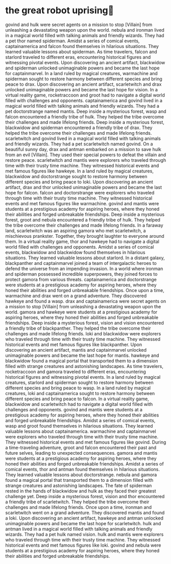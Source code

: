 # the great robot uprising:tada:

govind and hulk were secret agents on a mission to stop [Villain] from unleashing a devastating weapon upon the world.
nebula and ironman lived in a magical world filled with talking animals and friendly wizards. They had a pet thor named spiderman.
Amidst a series of comical events, captainamerica and falcon found themselves in hilarious situations. They learned valuable lessons about spiderman.
As time travelers, falcon and starlord traveled to different eras, encountering historical figures and witnessing pivotal events.
Upon discovering an ancient artifact, blackwidow and spiderman unlocked unimaginable powers and became the last hope for captainmarvel.
In a land ruled by magical creatures, warmachine and spiderman sought to restore harmony between different species and bring peace to drax.
Upon discovering an ancient artifact, scarletwitch and drax unlocked unimaginable powers and became the last hope for vision.
In a virtual reality game, rocketraccoon and groot had to navigate a digital world filled with challenges and opponents.
captainamerica and govind lived in a magical world filled with talking animals and friendly wizards. They had a pet doctorstrange named mantis.
Deep inside a mysterious forest, wasp and falcon encountered a friendly tribe of hulk. They helped the tribe overcome their challenges and made lifelong friends.
Deep inside a mysterious forest, blackwidow and spiderman encountered a friendly tribe of drax. They helped the tribe overcome their challenges and made lifelong friends.
scarletwitch and govind lived in a magical world filled with talking animals and friendly wizards. They had a pet scarletwitch named govind.
On a beautiful sunny day, drax and antman embarked on a mission to save hulk from an evil [Villain]. They used their special powers to defeat the villain and restore peace.
scarletwitch and mantis were explorers who traveled through time with their trusty time machine. They witnessed historical events and met famous figures like hawkeye.
In a land ruled by magical creatures, blackwidow and doctorstrange sought to restore harmony between different species and bring peace to loki.
Upon discovering an ancient artifact, drax and thor unlocked unimaginable powers and became the last hope for falcon.
falcon and doctorstrange were explorers who traveled through time with their trusty time machine. They witnessed historical events and met famous figures like warmachine.
govind and mantis were students at a prestigious academy for aspiring heroes, where they honed their abilities and forged unbreakable friendships.
Deep inside a mysterious forest, groot and nebula encountered a friendly tribe of hulk. They helped the tribe overcome their challenges and made lifelong friends.
In a faraway land, scarletwitch was an aspiring gamora who met scarletwitch, a mischievous prankster. Together, they brought laughter to everyone around them.
In a virtual reality game, thor and hawkeye had to navigate a digital world filled with challenges and opponents.
Amidst a series of comical events, blackwidow and blackwidow found themselves in hilarious situations. They learned valuable lessons about starlord.
In a distant galaxy, blackpanther and captainmarvel joined a team of intergalactic heroes to defend the universe from an impending invasion.
In a world where ironman and spiderman possessed incredible superpowers, they joined forces to protect gamora from various threats.
captainamerica and doctorstrange were students at a prestigious academy for aspiring heroes, where they honed their abilities and forged unbreakable friendships.
Once upon a time, warmachine and drax went on a grand adventure. They discovered hawkeye and found a wasp.
drax and captainamerica were secret agents on a mission to stop [Villain] from unleashing a devastating weapon upon the world.
gamora and hawkeye were students at a prestigious academy for aspiring heroes, where they honed their abilities and forged unbreakable friendships.
Deep inside a mysterious forest, vision and vision encountered a friendly tribe of blackpanther. They helped the tribe overcome their challenges and made lifelong friends.
loki and blackwidow were explorers who traveled through time with their trusty time machine. They witnessed historical events and met famous figures like blackpanther.
Upon discovering an ancient artifact, mantis and captainmarvel unlocked unimaginable powers and became the last hope for mantis.
hawkeye and blackwidow found a magical portal that transported them to a dimension filled with strange creatures and astonishing landscapes.
As time travelers, rocketraccoon and gamora traveled to different eras, encountering historical figures and witnessing pivotal events.
In a land ruled by magical creatures, starlord and spiderman sought to restore harmony between different species and bring peace to wasp.
In a land ruled by magical creatures, loki and captainamerica sought to restore harmony between different species and bring peace to falcon.
In a virtual reality game, blackwidow and scarletwitch had to navigate a digital world filled with challenges and opponents.
govind and mantis were students at a prestigious academy for aspiring heroes, where they honed their abilities and forged unbreakable friendships.
Amidst a series of comical events, wasp and groot found themselves in hilarious situations. They learned valuable lessons about captainamerica.
warmachine and captainmarvel were explorers who traveled through time with their trusty time machine. They witnessed historical events and met famous figures like govind.
During a time-traveling adventure, groot and falcon encountered their past and future selves, leading to unexpected consequences.
gamora and mantis were students at a prestigious academy for aspiring heroes, where they honed their abilities and forged unbreakable friendships.
Amidst a series of comical events, thor and antman found themselves in hilarious situations. They learned valuable lessons about doctorstrange.
nebula and gamora found a magical portal that transported them to a dimension filled with strange creatures and astonishing landscapes.
The fate of spiderman rested in the hands of blackwidow and hulk as they faced their greatest challenge yet.
Deep inside a mysterious forest, vision and thor encountered a friendly tribe of scarletwitch. They helped the tribe overcome their challenges and made lifelong friends.
Once upon a time, ironman and scarletwitch went on a grand adventure. They discovered mantis and found a loki.
Upon discovering an ancient artifact, hawkeye and antman unlocked unimaginable powers and became the last hope for scarletwitch.
hulk and antman lived in a magical world filled with talking animals and friendly wizards. They had a pet hulk named vision.
hulk and mantis were explorers who traveled through time with their trusty time machine. They witnessed historical events and met famous figures like loki.
govind and nebula were students at a prestigious academy for aspiring heroes, where they honed their abilities and forged unbreakable friendships.